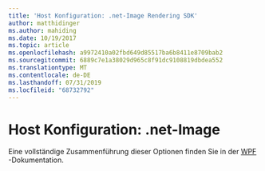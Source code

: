 ```yaml
---
title: 'Host Konfiguration: .net-Image Rendering SDK'
author: matthidinger
ms.author: mahiding
ms.date: 10/19/2017
ms.topic: article
ms.openlocfilehash: a9972410a02fbd649d85517ba6b8411e8709bab2
ms.sourcegitcommit: 6889c7e1a38029d965c8f91dc9108819dbdea552
ms.translationtype: MT
ms.contentlocale: de-DE
ms.lasthandoff: 07/31/2019
ms.locfileid: "68732792"
---
```

# <a name="host-config---net-image"></a>Host Konfiguration: .net-Image

Eine vollständige Zusammenführung dieser Optionen finden Sie in der [WPF](../net-wpf/getting-started.md) -Dokumentation.